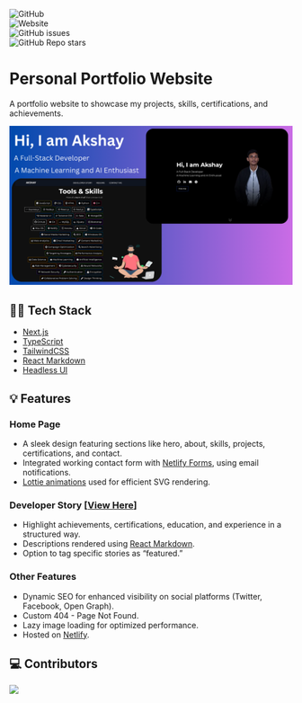 ![GitHub](https://img.shields.io/github/license/akshay0611/personal-portfolio?style=for-the-badge)  
![Website](https://img.shields.io/website?down_color=red&down_message=Down&style=for-the-badge&up_color=green&up_message=Online&url=https%3A%2F%2Fconnectwithakshay.netlify.app)  
![GitHub issues](https://img.shields.io/github/issues-raw/akshay0611/personal-portfolio?style=for-the-badge)  
![GitHub Repo stars](https://img.shields.io/github/stars/akshay0611/personal-portfolio?style=for-the-badge)

# Personal Portfolio Website  

A portfolio website to showcase my projects, skills, certifications, and achievements.  

![Banner](public/images/banner.png)

## 👨‍💻 Tech Stack

- [Next.js](https://nextjs.org/)  
- [TypeScript](https://www.typescriptlang.org/)  
- [TailwindCSS](https://tailwindcss.com/)  
- [React Markdown](https://www.npmjs.com/package/react-markdown)  
- [Headless UI](https://headlessui.com/)  

## 💡 Features

### **Home Page**
- A sleek design featuring sections like hero, about, skills, projects, certifications, and contact.  
- Integrated working contact form with [Netlify Forms](https://www.netlify.com/platform/core/forms/), using email notifications.  
- [Lottie animations](https://lottiefiles.com/) used for efficient SVG rendering.  

### **Developer Story** [[View Here](https://connectwithakshay.netlify.app/story)]  
- Highlight achievements, certifications, education, and experience in a structured way.  
- Descriptions rendered using [React Markdown](https://www.npmjs.com/package/react-markdown).  
- Option to tag specific stories as “featured.”  

### **Other Features**
- Dynamic SEO for enhanced visibility on social platforms (Twitter, Facebook, Open Graph).  
- Custom 404 - Page Not Found.  
- Lazy image loading for optimized performance.  
- Hosted on [Netlify](https://www.netlify.com/).  

## 💻 Contributors  
<a href="https://github.com/akshay0611/personal-portfolio/graphs/contributors">  
  <img src="https://contrib.rocks/image?repo=akshay0611/personal-portfolio" />  
</a>  
